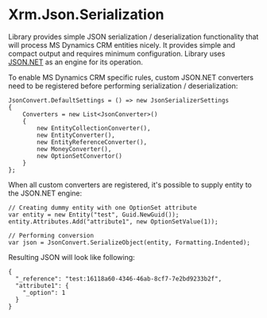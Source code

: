 # Xrm.Json.Serialization

Library provides simple JSON serialization / deserialization functionality that will process MS Dynamics CRM entities nicely. It provides simple and compact output and requires minimum configuration. Library uses [JSON.NET](https://www.newtonsoft.com/json/) as an engine for its operation.

To enable MS Dynamics CRM specific rules, custom JSON.NET converters need to be registered before performing serialization / deserialization:

```
JsonConvert.DefaultSettings = () => new JsonSerializerSettings
{
    Converters = new List<JsonConverter>()
    {
        new EntityCollectionConverter(),
        new EntityConverter(),
        new EntityReferenceConverter(),
        new MoneyConverter(),
        new OptionSetConvertor()
    }
};
```

When all custom converters are registered, it's possible to supply entity to the JSON.NET engine:

```
// Creating dummy entity with one OptionSet attribute
var entity = new Entity("test", Guid.NewGuid());
entity.Attributes.Add("attribute1", new OptionSetValue(1));

// Performing conversion
var json = JsonConvert.SerializeObject(entity, Formatting.Indented);

```

Resulting JSON will look like following:

```
{
  "_reference": "test:16118a60-4346-46ab-8cf7-7e2bd9233b2f",
  "attribute1": {
    "_option": 1
  }
}
```